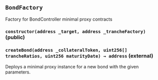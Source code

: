 ## `BondFactory`

Factory for BondController minimal proxy contracts

### `constructor(address _target, address _trancheFactory)` (public)

### `createBond(address _collateralToken, uint256[] trancheRatios, uint256 maturityDate) → address` (external)

Deploys a minimal proxy instance for a new bond with the given parameters.
